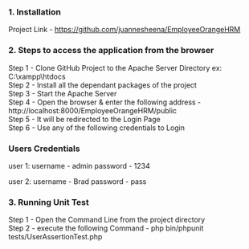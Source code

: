 ### 1. Installation
Project Link - https://github.com/juannesheena/EmployeeOrangeHRM


### 2. Steps to access the application from the browser
 

Step 1 - Clone GitHub Project to the Apache Server Directory ex: C:\xampp\htdocs  
Step 2 - Install all the dependant packages of the project  
Step 3 - Start the Apache Server  
Step 4 - Open the browser & enter the following address - http://localhost:8000/EmployeeOrangeHRM/public  
Step 5 - It will be redirected to the Login Page  
Step 6 - Use any of the following credentials to Login  


### Users Credentials

user 1: 
username - admin
password - 1234

user 2:
username - Brad
password - pass


### 3. Running Unit Test

Step 1 - Open the Command Line from the project directory  
Step 2 - execute the following Command - php bin/phpunit tests/UserAssertionTest.php

